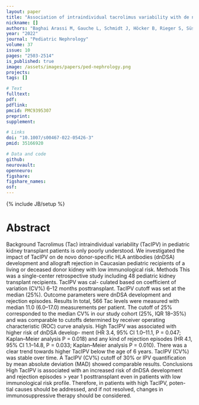 ```yaml
---
layout: paper
title: "Association of intraindividual tacrolimus variability with de novo donor-specific HLA antibody development and allograft rejection in pediatric kidney transplant recipients with low immunological risk"
nickname: []
authors: "Baghai Arassi M, Gauche L, Schmidt J, Höcker B, Rieger S, Süsal C, Tönshoff B, Fichtner A"
year: "2022"
journal: "Pediatric Nephrology"
volume: 37
issue: 10
pages: "2503-2514"
is_published: true
image: /assets/images/papers/ped-nephrology.png
projects:
tags: []

# Text
fulltext:
pdf:
pdflink:
pmcid: PMC9395307
preprint:
supplement:

# Links
doi: "10.1007/s00467-022-05426-3"
pmid: 35166920

# Data and code
github:
neurovault:
openneuro:
figshare:
figshare_names:
osf:
---
```

{% include JB/setup %}

# Abstract
Background Tacrolimus (Tac) intraindividual variability (TacIPV) in pediatric kidney transplant patients is only poorly understood. We investigated the impact of TacIPV on de novo donor-specific HLA antibodies (dnDSA) development and allograft rejection in Caucasian pediatric recipients of a living or deceased donor kidney with low immunological risk.
Methods This was a single-center retrospective study including 48 pediatric kidney transplant recipients. TacIPV was cal- culated based on coefficient of variation (CV%) 6–12 months posttransplant. TacIPV cutoff was set at the median (25%). Outcome parameters were dnDSA development and rejection episodes.
Results In total, 566 Tac levels were measured with median 11.0 (6.0–17.0) measurements per patient. The cutoff of 25% corresponded to the median CV% in our study cohort (25%, IQR 18–35%) and was comparable to cutoffs determined by receiver operating characteristic (ROC) curve analysis. High TacIPV was associated with higher risk of dnDSA develop- ment (HR 3.4, 95% CI 1.0–11.1, P = 0.047; Kaplan–Meier analysis P = 0.018) and any kind of rejection episodes (HR 4.1, 95% CI 1.1–14.8, P = 0.033; Kaplan–Meier analysis P = 0.010). There was a clear trend towards higher TacIPV below the age of 6 years. TacIPV (CV%) was stable over time. A TacIPV (CV%) cutoff of 30% or IPV quantification by mean absolute deviation (MAD) showed comparable results.
Conclusions High TacIPV is associated with an increased risk of dnDSA development and rejection episodes > year 1 posttransplant even in patients with low immunological risk profile. Therefore, in patients with high TacIPV, poten- tial causes should be addressed, and if not resolved, changes in immunosuppressive therapy should be considered.